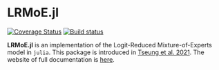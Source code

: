 # LRMoE.jl

[![Coverage Status](https://coveralls.io/repos/github/sparktseung/LRMoE.jl/badge.svg?branch=main)](https://coveralls.io/github/sparktseung/LRMoE.jl?branch=main)
[![Build status](https://ci.appveyor.com/api/projects/status/tl8onkyqp7c20dw3?svg=true)](https://ci.appveyor.com/project/sparktseung/LRMoE.jl)

**LRMoE.jl** is an implementation of the Logit-Reduced Mixture-of-Experts model in `julia`.
This package is introduced in [Tseung et al. 2021](https://www.cambridge.org/core/journals/annals-of-actuarial-science/article/abs/lrmoejl-a-software-package-for-insurance-loss-modelling-using-mixture-of-experts-regression-model/18B8F5C17733C4DBAF2F921E08372DD8).
The website of full documentation is [here](https://work.sparktseung.com/LRMoE.jl/dev/).



